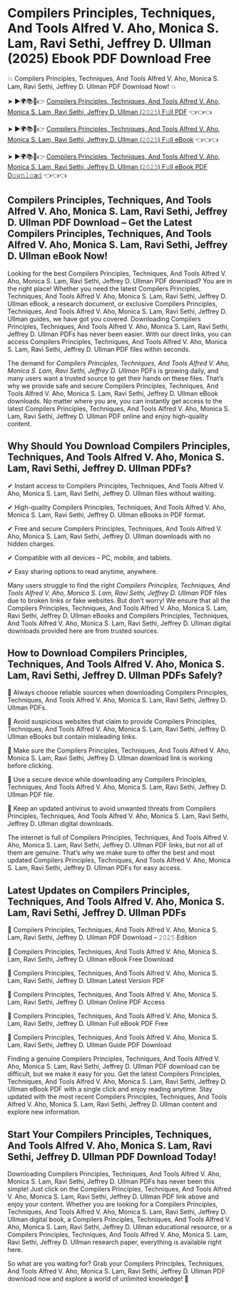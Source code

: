 # Compilers Principles, Techniques, And Tools Alfred V. Aho, Monica S. Lam, Ravi Sethi, Jeffrey D. Ullman (2025) Ebook PDF Download Free

💥 Compilers Principles, Techniques, And Tools Alfred V. Aho, Monica S. Lam, Ravi Sethi, Jeffrey D. Ullman PDF Download Now! 💥

➤ ►🌍📚📱👉 [Compilers Principles, Techniques, And Tools Alfred V. Aho, Monica S. Lam, Ravi Sethi, Jeffrey D. Ullman (𝟸𝟶𝟸𝟻) F𝚞ll PDF](https://getpdf.xyz/compilers-principles-techniques-and-tools-alfred-v.-aho-monica-s.-lam-ravi-sethi-jeffrey-d.-ullman) 👈👈👈


➤ ►🌍📚📱👉 [Compilers Principles, Techniques, And Tools Alfred V. Aho, Monica S. Lam, Ravi Sethi, Jeffrey D. Ullman (𝟸𝟶𝟸𝟻) F𝚞ll eBook](https://getpdf.xyz/compilers-principles-techniques-and-tools-alfred-v.-aho-monica-s.-lam-ravi-sethi-jeffrey-d.-ullman) 👈👈👈


➤ ►🌍📚📱👉 [Compilers Principles, Techniques, And Tools Alfred V. Aho, Monica S. Lam, Ravi Sethi, Jeffrey D. Ullman (𝟸𝟶𝟸𝟻) F𝚞ll eBook PDF D𝚘𝚠𝚗𝚕𝚘a𝚍](https://getpdf.xyz/compilers-principles-techniques-and-tools-alfred-v.-aho-monica-s.-lam-ravi-sethi-jeffrey-d.-ullman) 👈👈👈


## Compilers Principles, Techniques, And Tools Alfred V. Aho, Monica S. Lam, Ravi Sethi, Jeffrey D. Ullman PDF Download – Get the Latest Compilers Principles, Techniques, And Tools Alfred V. Aho, Monica S. Lam, Ravi Sethi, Jeffrey D. Ullman eBook Now!

Looking for the best Compilers Principles, Techniques, And Tools Alfred V. Aho, Monica S. Lam, Ravi Sethi, Jeffrey D. Ullman PDF download? You are in the right place! Whether you need the latest Compilers Principles, Techniques, And Tools Alfred V. Aho, Monica S. Lam, Ravi Sethi, Jeffrey D. Ullman eBook, a research document, or exclusive Compilers Principles, Techniques, And Tools Alfred V. Aho, Monica S. Lam, Ravi Sethi, Jeffrey D. Ullman guides, we have got you covered. Downloading Compilers Principles, Techniques, And Tools Alfred V. Aho, Monica S. Lam, Ravi Sethi, Jeffrey D. Ullman PDFs has never been easier. With our direct links, you can access Compilers Principles, Techniques, And Tools Alfred V. Aho, Monica S. Lam, Ravi Sethi, Jeffrey D. Ullman PDF files within seconds.

The demand for *Compilers Principles, Techniques, And Tools Alfred V. Aho, Monica S. Lam, Ravi Sethi, Jeffrey D. Ullman* PDFs is growing daily, and many users want a trusted source to get their hands on these files. That’s why we provide safe and secure Compilers Principles, Techniques, And Tools Alfred V. Aho, Monica S. Lam, Ravi Sethi, Jeffrey D. Ullman eBook downloads. No matter where you are, you can instantly get access to the latest Compilers Principles, Techniques, And Tools Alfred V. Aho, Monica S. Lam, Ravi Sethi, Jeffrey D. Ullman PDF online and enjoy high-quality content.

## Why Should You Download Compilers Principles, Techniques, And Tools Alfred V. Aho, Monica S. Lam, Ravi Sethi, Jeffrey D. Ullman PDFs?

✔ Instant access to Compilers Principles, Techniques, And Tools Alfred V. Aho, Monica S. Lam, Ravi Sethi, Jeffrey D. Ullman files without waiting.

✔ High-quality Compilers Principles, Techniques, And Tools Alfred V. Aho, Monica S. Lam, Ravi Sethi, Jeffrey D. Ullman eBooks in PDF format.

✔ Free and secure Compilers Principles, Techniques, And Tools Alfred V. Aho, Monica S. Lam, Ravi Sethi, Jeffrey D. Ullman downloads with no hidden charges.

✔ Compatible with all devices – PC, mobile, and tablets.

✔ Easy sharing options to read anytime, anywhere.

Many users struggle to find the right *Compilers Principles, Techniques, And Tools Alfred V. Aho, Monica S. Lam, Ravi Sethi, Jeffrey D. Ullman* PDF files due to broken links or fake websites. But don’t worry! We ensure that all the Compilers Principles, Techniques, And Tools Alfred V. Aho, Monica S. Lam, Ravi Sethi, Jeffrey D. Ullman eBooks and Compilers Principles, Techniques, And Tools Alfred V. Aho, Monica S. Lam, Ravi Sethi, Jeffrey D. Ullman digital downloads provided here are from trusted sources.

## How to Download Compilers Principles, Techniques, And Tools Alfred V. Aho, Monica S. Lam, Ravi Sethi, Jeffrey D. Ullman PDFs Safely?

📌 Always choose reliable sources when downloading Compilers Principles, Techniques, And Tools Alfred V. Aho, Monica S. Lam, Ravi Sethi, Jeffrey D. Ullman PDFs.

📌 Avoid suspicious websites that claim to provide Compilers Principles, Techniques, And Tools Alfred V. Aho, Monica S. Lam, Ravi Sethi, Jeffrey D. Ullman eBooks but contain misleading links.

📌 Make sure the Compilers Principles, Techniques, And Tools Alfred V. Aho, Monica S. Lam, Ravi Sethi, Jeffrey D. Ullman download link is working before clicking.

📌 Use a secure device while downloading any Compilers Principles, Techniques, And Tools Alfred V. Aho, Monica S. Lam, Ravi Sethi, Jeffrey D. Ullman PDF file.

📌 Keep an updated antivirus to avoid unwanted threats from Compilers Principles, Techniques, And Tools Alfred V. Aho, Monica S. Lam, Ravi Sethi, Jeffrey D. Ullman digital downloads.

The internet is full of Compilers Principles, Techniques, And Tools Alfred V. Aho, Monica S. Lam, Ravi Sethi, Jeffrey D. Ullman PDF links, but not all of them are genuine. That’s why we make sure to offer the best and most updated Compilers Principles, Techniques, And Tools Alfred V. Aho, Monica S. Lam, Ravi Sethi, Jeffrey D. Ullman PDFs for easy access.

## Latest Updates on Compilers Principles, Techniques, And Tools Alfred V. Aho, Monica S. Lam, Ravi Sethi, Jeffrey D. Ullman PDFs

🔹 Compilers Principles, Techniques, And Tools Alfred V. Aho, Monica S. Lam, Ravi Sethi, Jeffrey D. Ullman PDF Download – 𝟸𝟶𝟸𝟻 Edition

🔹 Compilers Principles, Techniques, And Tools Alfred V. Aho, Monica S. Lam, Ravi Sethi, Jeffrey D. Ullman eBook Free Download

🔹 Compilers Principles, Techniques, And Tools Alfred V. Aho, Monica S. Lam, Ravi Sethi, Jeffrey D. Ullman Latest Version PDF

🔹 Compilers Principles, Techniques, And Tools Alfred V. Aho, Monica S. Lam, Ravi Sethi, Jeffrey D. Ullman Online PDF Access

🔹 Compilers Principles, Techniques, And Tools Alfred V. Aho, Monica S. Lam, Ravi Sethi, Jeffrey D. Ullman Full eBook PDF Free

🔹 Compilers Principles, Techniques, And Tools Alfred V. Aho, Monica S. Lam, Ravi Sethi, Jeffrey D. Ullman Guide PDF Download

Finding a genuine Compilers Principles, Techniques, And Tools Alfred V. Aho, Monica S. Lam, Ravi Sethi, Jeffrey D. Ullman PDF download can be difficult, but we make it easy for you. Get the latest Compilers Principles, Techniques, And Tools Alfred V. Aho, Monica S. Lam, Ravi Sethi, Jeffrey D. Ullman eBook PDF with a single click and enjoy reading anytime. Stay updated with the most recent Compilers Principles, Techniques, And Tools Alfred V. Aho, Monica S. Lam, Ravi Sethi, Jeffrey D. Ullman content and explore new information.

## Start Your Compilers Principles, Techniques, And Tools Alfred V. Aho, Monica S. Lam, Ravi Sethi, Jeffrey D. Ullman PDF Download Today!

Downloading Compilers Principles, Techniques, And Tools Alfred V. Aho, Monica S. Lam, Ravi Sethi, Jeffrey D. Ullman PDFs has never been this simple! Just click on the Compilers Principles, Techniques, And Tools Alfred V. Aho, Monica S. Lam, Ravi Sethi, Jeffrey D. Ullman PDF link above and enjoy your content. Whether you are looking for a Compilers Principles, Techniques, And Tools Alfred V. Aho, Monica S. Lam, Ravi Sethi, Jeffrey D. Ullman digital book, a Compilers Principles, Techniques, And Tools Alfred V. Aho, Monica S. Lam, Ravi Sethi, Jeffrey D. Ullman educational resource, or a Compilers Principles, Techniques, And Tools Alfred V. Aho, Monica S. Lam, Ravi Sethi, Jeffrey D. Ullman research paper, everything is available right here.

So what are you waiting for? Grab your Compilers Principles, Techniques, And Tools Alfred V. Aho, Monica S. Lam, Ravi Sethi, Jeffrey D. Ullman PDF download now and explore a world of unlimited knowledge! 🚀